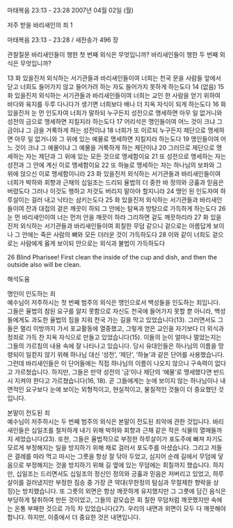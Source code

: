 마태복음 23:13 - 23:28 
2007년 04월 02일 (월)

저주 받을 바리새인의 죄 1



마태복음 23:13 - 23:28 / 새찬송가 496 장


관찰질문
바리새인들이 행한 첫 번째 외식은 무엇입니까? 
바리새인들이 행한 두 번째 외식은 무엇입니까?

13 화 있을진저 외식하는 서기관들과 바리새인들이여 너희는 천국 문을 사람들 앞에서 닫고 너희도 들어가지 않고 들어가려 하는 자도 들어가지 못하게 하는도다 14 (없음) 15 화 있을진저 외식하는 서기관들과 바리새인들이여 너희는 교인 한 사람을 얻기 위하여 바다와 육지를 두루 다니다가 생기면 너희보다 배나 더 지옥 자식이 되게 하는도다 16 화 있을진저 눈 먼 인도자여 너희가 말하되 누구든지 성전으로 맹세하면 아무 일 없거니와 성전의 금으로 맹세하면 지킬지라 하는도다 17 어리석은 맹인들이여 어느 것이 크냐 그 금이냐 그 금을 거룩하게 하는 성전이냐 18 너희가 또 이르되 누구든지 제단으로 맹세하면 아무 일 없거니와 그 위에 있는 예물로 맹세하면 지킬지라 하는도다 19 맹인들이여 어느 것이 크냐 그 예물이냐 그 예물을 거룩하게 하는 제단이냐 20 그러므로 제단으로 맹세하는 자는 제단과 그 위에 있는 모든 것으로 맹세함이요 21 또 성전으로 맹세하는 자는 성전과 그 안에 계신 이로 맹세함이요 22 또 하늘로 맹세하는 자는 하나님의 보좌와 그 위에 앉으신 이로 맹세함이니라 23 화 있을진저 외식하는 서기관들과 바리새인들이여 너희가 박하와 회향과 근채의 십일조는 드리되 율법의 더 중한 바 정의와 긍휼과 믿음은 버렸도다 그러나 이것도 행하고 저것도 버리지 말아야 할지니라 24 맹인 된 인도자여 하루살이는 걸러 내고 낙타는 삼키는도다 25 화 있을진저 외식하는 서기관들과 바리새인들이여 잔과 대접의 겉은 깨끗이 하되 그 안에는 탐욕과 방탕으로 가득하게 하는도다 26 눈 먼 바리새인이여 너는 먼저 안을 깨끗이 하라 그리하면 겉도 깨끗하리라 27 화 있을진저 외식하는 서기관들과 바리새인들이여 회칠한 무덤 같으니 겉으로는 아름답게 보이나 그 안에는 죽은 사람의 뼈와 모든 더러운 것이 가득하도다 28 이와 같이 너희도 겉으로는 사람에게 옳게 보이되 안으로는 외식과 불법이 가득하도다  

26 Blind Pharisee! First clean the inside of the cup and dish, and then the outside also will be clean.

해석도움





맹인이 인도하는 죄  
예수님이 저주하시는 첫 번째 범주의 외식은 맹인으로서 백성들을 인도하는 죄입니다. 그들은 율법의 참된 요구를 알지 못함으로 자신도 천국에 들어가지 못할 뿐 아니라, 백성들에게도 과도한 율법의 짐을 지워 천국 가는 길을 막고 있었습니다(13). 그러면서도 그들은 멀리 이방까지 가서 포교활동에 열중했고, 그렇게 얻은 교인을 자기보다 더 외식과 정죄로 가득 찬 지옥 자식으로 만들고 있었습니다(15). 이들의 눈이 얼마나 멀었는지는 그들의 가르침의 내용 속에 잘 나타나고 있습니다. 당시 유대인들은 하나님의 이름을 망령되이 일컫지 않기 위해 하나님 대신 ‘성전’, ‘제단’, ‘하늘’과 같은 단어를 사용했습니다. 그런데 바리새인들은 이 단어들에는 직접 하나님의 이름이 나오지 않으니 구속력이 없다고 가르쳤습니다. 하지만, 그들은 만약 성전의 ‘금’이나 제단의 ‘예물’로 맹세했다면 반드시 지켜야 한다고 가르쳤습니다(16, 18). 곧 그들에게는 눈에 보이지 않는 하나님이나 내면적인 요구보다 눈에 보이는 외형적이고, 현실적이고, 물질적인 것들이 더 중요했던 것입니다.  

본말이 전도된 죄  
예수님이 저주하시는 두 번째 범주의 외식은 본말이 전도된 죄악에 관한 것입니다. 바리새인들은 십일조를 철저하게 내기 위해 박하와 회향과 근채 같은 작은 식물의 열매들까지 세었습니다(23). 또한, 그들은 율법적으로 부정한 하루살이가 포도주에 빠져 자기도 모르게 부정해지는 일을 방지하기 위해 채로 걸러서 포도주를 마셨습니다. 그리고 저들은 결례를 따라 먹고 마시는 그릇을 항상 잘 닦아 두었고, 심지어 순례 길에서 무덤에 닿음으로 부정해지는 것을 방지하기 위해 길 옆에 있는 무덤에는 회칠까지 했습니다. 하지만, 십일조는 드리면서도 십일조의 정신인 정의와 긍휼과 믿음은 저버리고 있었고, 하루살이를 걸러냈지만 부정한 짐승 중 가장 큰 약대(무한정의 탐심과 무절제한 향락을 상징)는 방치했습니다. 또 그릇의 외면은 항상 깨끗하게 유지했지만 그 그릇에 담긴 음식은 부당하게 탈취하여 만든 것이었고, 그들의 겉모습은 회 칠한 무덤처럼 깨끗했지만 속에는 온통 부패한 것으로 가득 차 있었습니다(27). 우리의 내면과 외면이 모두 다 깨끗해야 합니다. 하지만, 이중에서 더 중요한 것은 내면입니다.